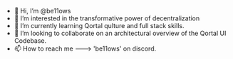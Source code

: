 - 👋 Hi, I’m @be11ows
- 👀 I’m interested in the transformative power of decentralization
- 🌱 I’m currently learning Qortal qulture and full stack skills.
- 💞️ I’m looking to collaborate on an architectural overview of the Qortal UI Codebase.
- 📫 How to reach me ---> 'be11ows' on discord.

<!---
be11ows/be11ows is a ✨ special ✨ repository because its `README.md` (this file) appears on your GitHub profile.
You can click the Preview link to take a look at your changes.
--->
